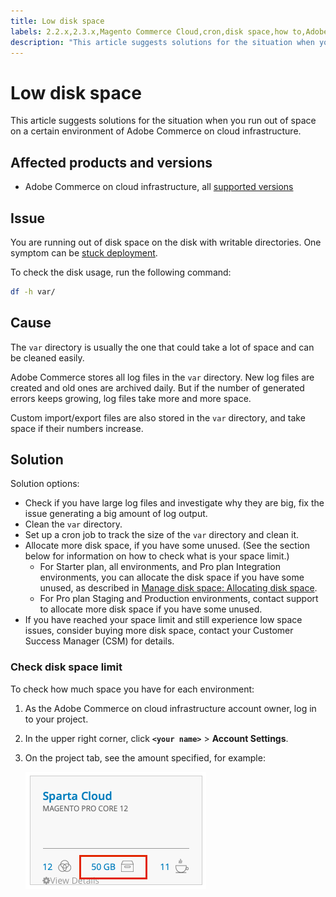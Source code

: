 ```yaml
---
title: Low disk space
labels: 2.2.x,2.3.x,Magento Commerce Cloud,cron,disk space,how to,Adobe Commerce,cloud infrastructure,Pro,Starter
description: "This article suggests solutions for the situation when you run out of space on a certain environment of Adobe Commerce on cloud infrastructure."
---
```


# Low disk space

This article suggests solutions for the situation when you run out of space on a certain environment of Adobe Commerce on cloud infrastructure.

## Affected products and versions

* Adobe Commerce on cloud infrastructure, all [supported versions](https://magento.com/sites/default/files/magento-software-lifecycle-policy.pdf)

## Issue

You are running out of disk space on the disk with writable directories. One symptom can be [stuck deployment](https://support.magento.com/hc/en-us/articles/360030662992).

To check the disk usage, run the following command:

```bash
df -h var/
```

## Cause

The `var` directory is usually the one that could take a lot of space and can be cleaned easily.

Adobe Commerce stores all log files in the `var` directory. New log files are created and old ones are archived daily. But if the number of generated errors keeps growing, log files take more and more space.

Custom import/export files are also stored in the `var` directory, and take space if their numbers increase.

## Solution

Solution options:

* Check if you have large log files and investigate why they are big, fix the issue generating a big amount of log output.
* Clean the `var` directory.
* Set up a cron job to track the size of the `var` directory and clean it.
* Allocate more disk space, if you have some unused. (See the section below for information on how to check what is your space limit.)
    * For Starter plan, all environments, and Pro plan Integration environments, you can allocate the disk space if you have some unused, as described in [Manage disk space: Allocating disk space](https://devdocs.magento.com/guides/v2.3/cloud/project/manage-disk-space.html#application-disk-space).
    * For Pro plan Staging and Production environments, contact support to allocate more disk space if you have some unused.
* If you have reached your space limit and still experience low space issues, consider buying more disk space, contact your Customer Success Manager (CSM) for details.

### Check disk space limit

To check how much space you have for each environment:

1. As the Adobe Commerce on cloud infrastructure account owner, log in to your project.
1. In the upper right corner, click **`<your name>`** > **Account Settings**.
1. On the project tab, see the amount specified, for example:

    ![project_space.png](assets/project_space.png) 